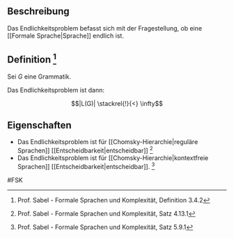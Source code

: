 ## Beschreibung

Das Endlichkeitsproblem befasst sich mit der Fragestellung, ob eine [[Formale Sprache|Sprache]] endlich ist.

## Definition [^1]

Sei $G$ eine Grammatik.

Das Endlichkeitsproblem ist dann:

$$|L(G)| \stackrel{!}{<} \infty$$

## Eigenschaften
- Das Endlichkeitsproblem ist für [[Chomsky-Hierarchie|reguläre Sprachen]] [[Entscheidbarkeit|entscheidbar]] [^2] 
- Das Endlichkeitsproblem ist für [[Chomsky-Hierarchie|kontextfreie Sprachen]] [[Entscheidbarkeit|entscheidbar]]. [^3]

#FSK 

[^1]: Prof. Sabel - Formale Sprachen und Komplexität, Definition 3.4.2
[^2]: Prof. Sabel - Formale Sprachen und Komplexität, Satz 4.13.1
[^3]: Prof. Sabel - Formale Sprachen und Komplexität, Satz 5.9.1
